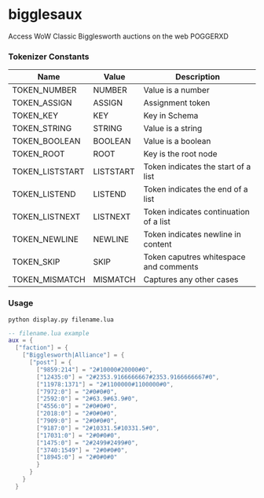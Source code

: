 # bigglesaux
Access WoW Classic Bigglesworth auctions on the web
POGGERXD

### Tokenizer Constants

|Name|Value|Description|
|---|---|---|
|TOKEN_NUMBER|NUMBER|Value is a number|
|TOKEN_ASSIGN|ASSIGN|Assignment token|
|TOKEN_KEY|KEY|Key in Schema|
|TOKEN_STRING|STRING|Value is a string|
|TOKEN_BOOLEAN|BOOLEAN|Value is a boolean|
|TOKEN_ROOT|ROOT|Key is the root node|
|TOKEN_LISTSTART|LISTSTART|Token indicates the start of a list|
|TOKEN_LISTEND|LISTEND|Token indicates the end of a list|
|TOKEN_LISTNEXT|LISTNEXT|Token indicates continuation of a list|
|TOKEN_NEWLINE|NEWLINE|Token indicates newline in content|
|TOKEN_SKIP|SKIP|Token caputres whitespace and comments|
|TOKEN_MISMATCH|MISMATCH|Captures any other cases|

### Usage

`python display.py filename.lua`

```lua
-- filename.lua example
aux = {
  ["faction"] = {
    ["Bigglesworth|Alliance"] = {
      ["post"] = {
        ["9859:214"] = "2#10000#20000#0",
        ["12435:0"] = "2#2353.9166666667#2353.9166666667#0",
        ["11978:1371"] = "2#1100000#1100000#0",
        ["7972:0"] = "2#0#0#0",
        ["2592:0"] = "2#63.9#63.9#0",
        ["4556:0"] = "2#0#0#0",
        ["2018:0"] = "2#0#0#0",
        ["7909:0"] = "2#0#0#0",
        ["9187:0"] = "2#10331.5#10331.5#0",
        ["17031:0"] = "2#0#0#0",
        ["1475:0"] = "2#2499#2499#0",
        ["3740:1549"] = "2#0#0#0",
        ["18945:0"] = "2#0#0#0"
        }
      }
    }
  }
```
